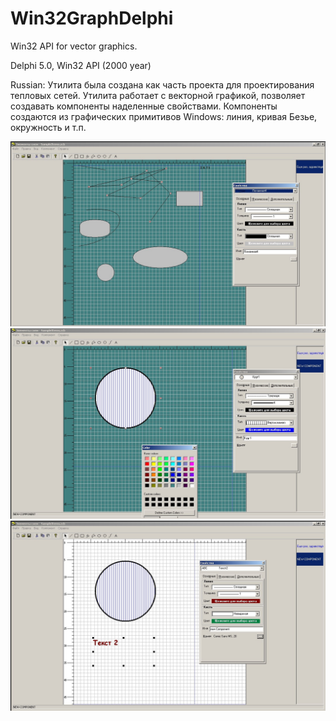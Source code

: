 # Win32GraphDelphi
Win32 API for vector graphics.

Delphi 5.0, Win32 API (2000 year)

Russian:
Утилита была создана как часть проекта для проектирования тепловых сетей. Утилита работает с векторной графикой,
позволяет создавать компоненты наделенные свойствами. Компоненты создаются из графических примитивов Windows: линия, 
кривая Безье, окружность и т.п.

![Пример](Screenshot_1.jpg "Скриншоты")
![Пример](Screenshot_2.jpg "Скриншоты")
![Пример](Screenshot_3.jpg "Скриншоты")
